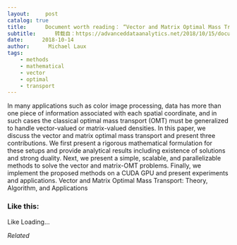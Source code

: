 ```yaml
---
layout:     post
catalog: true
title:      Document worth reading： “Vector and Matrix Optimal Mass Transport： Theory, Algorithm, and Applications”
subtitle:      转载自：https://advanceddataanalytics.net/2018/10/15/document-worth-reading-vector-and-matrix-optimal-mass-transport-theory-algorithm-and-applications/
date:      2018-10-14
author:      Michael Laux
tags:
    - methods
    - mathematical
    - vector
    - optimal
    - transport
---
```


In many applications such as color image processing, data has more than one piece of information associated with each spatial coordinate, and in such cases the classical optimal mass transport (OMT) must be generalized to handle vector-valued or matrix-valued densities. In this paper, we discuss the vector and matrix optimal mass transport and present three contributions. We first present a rigorous mathematical formulation for these setups and provide analytical results including existence of solutions and strong duality. Next, we present a simple, scalable, and parallelizable methods to solve the vector and matrix-OMT problems. Finally, we implement the proposed methods on a CUDA GPU and present experiments and applications. Vector and Matrix Optimal Mass Transport: Theory, Algorithm, and Applications





### Like this:

Like Loading...


*Related*

